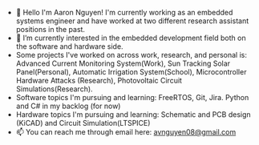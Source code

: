 - 👋 Hello I'm Aaron Nguyen! I'm currently working as an embedded systems engineer and have worked at two different research assistant positions in the past.
- 🌱 I’m currently interested in the embedded development field both on the software and hardware side.
- Some projects I've worked on across work, research, and personal is: Advanced Current Monitoring System(Work), Sun Tracking Solar Panel(Personal), Automatic Irrigation System(School), Microcontroller Hardware Attacks (Research), Photovoltaic Circuit Simulations(Research).
- Software topics I'm pursuing and learning: FreeRTOS, Git, Jira. Python and C# in my backlog (for now)
- Hardware topics I'm pursuing and learning: Schematic and PCB design (KiCAD) and Circuit Simulation(LTSPICE)
- 📫 You can reach me through email here: avnguyen08@gmail.com

<!---
avnguyen08/avnguyen08 is a ✨ special ✨ repository because its `README.md` (this file) appears on your GitHub profile.
You can click the Preview link to take a look at your changes.
--->

